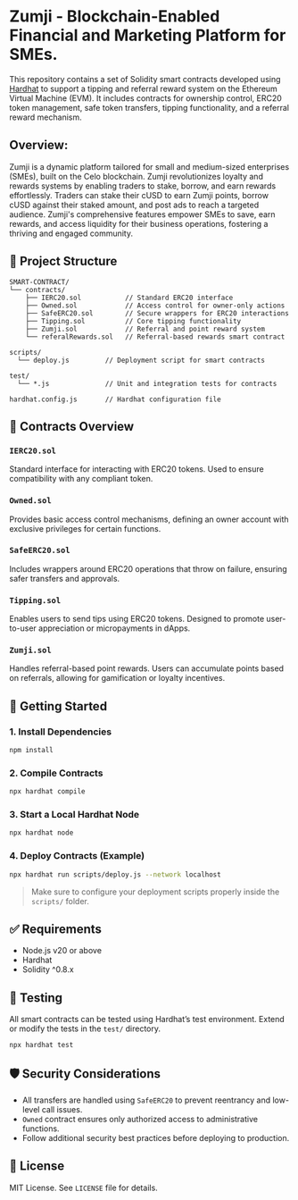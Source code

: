 # Zumji - Blockchain-Enabled Financial and Marketing Platform for SMEs.

This repository contains a set of Solidity smart contracts developed using [Hardhat](https://hardhat.org/) to support a tipping and referral reward system on the Ethereum Virtual Machine (EVM). It includes contracts for ownership control, ERC20 token management, safe token transfers, tipping functionality, and a referral reward mechanism.


## Overview:

Zumji is a dynamic platform tailored for small and medium-sized enterprises (SMEs), built on the Celo blockchain. Zumji revolutionizes loyalty and rewards systems by enabling traders to stake, borrow, and earn rewards effortlessly. Traders can stake their cUSD to earn Zumji points, borrow cUSD against their staked amount, and post ads to reach a targeted audience. Zumji's comprehensive features empower SMEs to save, earn rewards, and access liquidity for their business operations, fostering a thriving and engaged community.

## 📁 Project Structure

```
SMART-CONTRACT/
└── contracts/
    ├── IERC20.sol           // Standard ERC20 interface
    ├── Owned.sol            // Access control for owner-only actions
    ├── SafeERC20.sol        // Secure wrappers for ERC20 interactions
    ├── Tipping.sol          // Core tipping functionality
    ├── Zumji.sol            // Referral and point reward system
    └── referalRewards.sol   // Referral-based rewards smart contract

scripts/
  └── deploy.js         // Deployment script for smart contracts

test/
  └── *.js              // Unit and integration tests for contracts

hardhat.config.js       // Hardhat configuration file
```

## 🧾 Contracts Overview

### `IERC20.sol`

Standard interface for interacting with ERC20 tokens. Used to ensure compatibility with any compliant token.

### `Owned.sol`

Provides basic access control mechanisms, defining an owner account with exclusive privileges for certain functions.

### `SafeERC20.sol`

Includes wrappers around ERC20 operations that throw on failure, ensuring safer transfers and approvals.

### `Tipping.sol`

Enables users to send tips using ERC20 tokens. Designed to promote user-to-user appreciation or micropayments in dApps.

### `Zumji.sol`

Handles referral-based point rewards. Users can accumulate points based on referrals, allowing for gamification or loyalty incentives.

## 🚀 Getting Started

### 1. Install Dependencies

```bash
npm install
```

### 2. Compile Contracts

```bash
npx hardhat compile
```

### 3. Start a Local Hardhat Node

```bash
npx hardhat node
```

### 4. Deploy Contracts (Example)

```bash
npx hardhat run scripts/deploy.js --network localhost
```

> Make sure to configure your deployment scripts properly inside the `scripts/` folder.

## ✅ Requirements

* Node.js v20 or above
* Hardhat
* Solidity ^0.8.x

## 🧪 Testing

All smart contracts can be tested using Hardhat’s test environment. Extend or modify the tests in the `test/` directory.

```bash
npx hardhat test
```

## 🛡️ Security Considerations

* All transfers are handled using `SafeERC20` to prevent reentrancy and low-level call issues.
* `Owned` contract ensures only authorized access to administrative functions.
* Follow additional security best practices before deploying to production.

## 📜 License

MIT License. See `LICENSE` file for details.
